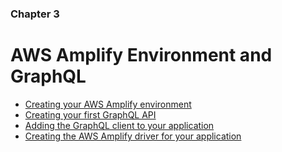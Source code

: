 ### Chapter 3
# AWS Amplify Environment and GraphQL

- [Creating your AWS Amplify environment](./3_1/)
- [Creating your first GraphQL API](./3_2/)
- [Adding the GraphQL client to your application](./3_3/)
- [Creating the AWS Amplify driver for your application](./3_4/)

